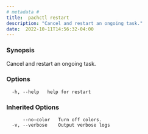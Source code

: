 ```yaml
---
# metadata # 
title:  pachctl restart
description: "Cancel and restart an ongoing task."
date:  2022-10-11T14:56:32-04:00
---
```


### Synopsis

Cancel and restart an ongoing task.

### Options

```
  -h, --help   help for restart
```

### Inherited Options

```
      --no-color   Turn off colors.
  -v, --verbose    Output verbose logs
```

